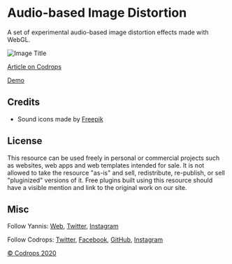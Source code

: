 # Audio-based Image Distortion

A set of experimental audio-based image distortion effects made with WebGL.

![Image Title](link)

[Article on Codrops](https://tympanus.net/codrops/?p=)

[Demo](http://tympanus.net/Development/.../)

## Credits

- Sound icons made by [Freepik](https://www.flaticon.com/authors/freepik)

## License
This resource can be used freely in personal or commercial projects such as websites, web apps and web templates intended for sale. It is not allowed to take the resource "as-is" and sell, redistribute, re-publish, or sell "pluginized" versions of it. Free plugins built using this resource should have a visible mention and link to the original work on our site.

## Misc

Follow Yannis: [Web](https://www.neundex.com), [Twitter](https://www.twitter.com/neundex), [Instagram](https://www.instagram.com/neundex)

Follow Codrops: [Twitter](http://www.twitter.com/codrops), [Facebook](http://www.facebook.com/codrops), [GitHub](https://github.com/codrops), [Instagram](https://www.instagram.com/codropsss/)


[© Codrops 2020](http://www.codrops.com)





